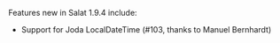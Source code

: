 Features new in Salat 1.9.4 include:

- Support for Joda LocalDateTime (#103, thanks to Manuel Bernhardt)

